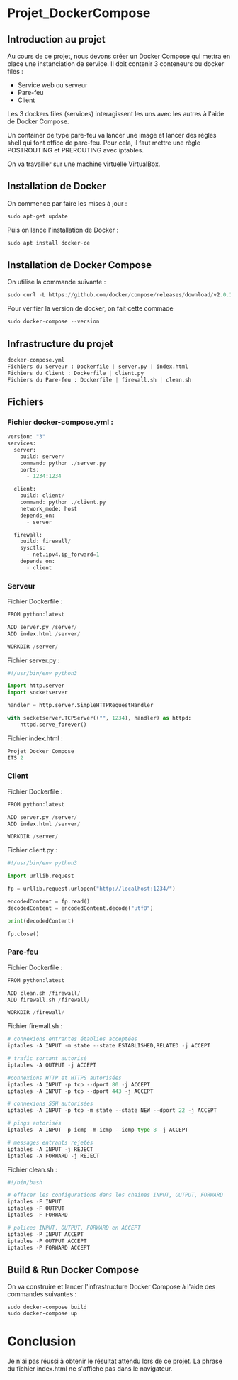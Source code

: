 # Projet_DockerCompose

## Introduction au projet
Au cours de ce projet, nous devons créer un Docker Compose qui mettra en place une instanciation de service.
Il doit contenir 3 conteneurs ou docker files :
- Service web ou serveur
-	Pare-feu
-	Client 

Les 3 dockers files (services) interagissent les uns avec les autres à l'aide de Docker Compose.

Un container de type pare-feu va lancer une image et lancer des règles shell qui font office de pare-feu. Pour cela, il faut mettre une règle POSTROUTING et PREROUTING avec iptables.

On va travailler sur une machine virtuelle VirtualBox.

## Installation de Docker
On commence par faire les mises à jour :
```python 
sudo apt-get update
```

Puis on lance l'installation de Docker :
```python 
sudo apt install docker-ce
```

## Installation de Docker Compose
On utilise la commande suivante :
```python 
sudo curl -L https://github.com/docker/compose/releases/download/v2.0.1/docker-compose-linux-x86_64 -o /usr/local/bin/docker-compose
```

Pour vérifier la version de docker, on fait cette commade
```python 
sudo docker-compose --version
```

## Infrastructure du projet
```python 
docker-compose.yml
Fichiers du Serveur : Dockerfile | server.py | index.html
Fichiers du Client : Dockerfile | client.py
Fichiers du Pare-feu : Dockerfile | firewall.sh | clean.sh
```

## Fichiers
### Fichier docker-compose.yml :
```python 
version: "3"
services:
  server:
    build: server/
    command: python ./server.py
    ports:
      - 1234:1234

  client:
    build: client/
    command: python ./client.py
    network_mode: host
    depends_on:
      - server

  firewall:
    build: firewall/
    sysctls:
      - net.ipv4.ip_forward=1
    depends_on:
      - client
```

### Serveur
Fichier Dockerfile :
```python 
FROM python:latest

ADD server.py /server/
ADD index.html /server/

WORKDIR /server/
```

Fichier server.py :
```python 
#!/usr/bin/env python3

import http.server
import socketserver

handler = http.server.SimpleHTTPRequestHandler

with socketserver.TCPServer(("", 1234), handler) as httpd:
    httpd.serve_forever()
```

Fichier index.html :
```python 
Projet Docker Compose
ITS 2
```

### Client
Fichier Dockerfile :
```python 
FROM python:latest

ADD server.py /server/
ADD index.html /server/

WORKDIR /server/
```

Fichier client.py :
```python 
#!/usr/bin/env python3

import urllib.request

fp = urllib.request.urlopen("http://localhost:1234/")

encodedContent = fp.read()
decodedContent = encodedContent.decode("utf8")

print(decodedContent)

fp.close()
```

### Pare-feu
Fichier Dockerfile :
```python 
FROM python:latest

ADD clean.sh /firewall/
ADD firewall.sh /firewall/

WORKDIR /firewall/
```

Fichier firewall.sh :
```python 
# connexions entrantes établies acceptées
iptables -A INPUT -m state --state ESTABLISHED,RELATED -j ACCEPT

# trafic sortant autorisé
iptables -A OUTPUT -j ACCEPT

#connexions HTTP et HTTPS autorisées
iptables -A INPUT -p tcp --dport 80 -j ACCEPT
iptables -A INPUT -p tcp --dport 443 -j ACCEPT

# connexions SSH autorisées
iptables -A INPUT -p tcp -m state --state NEW --dport 22 -j ACCEPT

# pings autorisés
iptables -A INPUT -p icmp -m icmp --icmp-type 8 -j ACCEPT

# messages entrants rejetés
iptables -A INPUT -j REJECT
iptables -A FORWARD -j REJECT
```

Fichier clean.sh :
```python 
#!/bin/bash

# effacer les configurations dans les chaines INPUT, OUTPUT, FORWARD
iptables -F INPUT
iptables -F OUTPUT
iptables -F FORWARD

# polices INPUT, OUTPUT, FORWARD en ACCEPT
iptables -P INPUT ACCEPT
iptables -P OUTPUT ACCEPT
iptables -P FORWARD ACCEPT
```

## Build & Run Docker Compose 
On va construire et lancer l'infrastructure Docker Compose à l'aide des commandes suivantes :
```
sudo docker-compose build
sudo docker-compose up
```

# Conclusion
Je n'ai pas réussi à obtenir le résultat attendu lors de ce projet. La phrase du fichier index.html ne s'affiche pas dans le navigateur.
